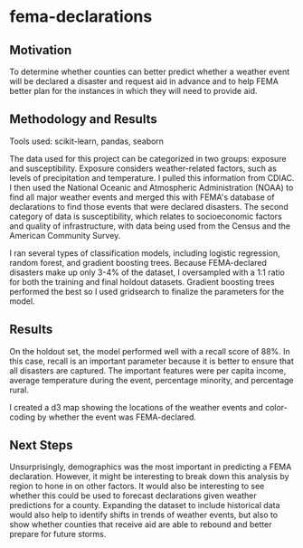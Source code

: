 # fema-declarations

<h2> Motivation </h2>
To determine whether counties can better predict whether a weather event will be declared a disaster and request aid in advance and to help FEMA better plan for the instances in which they will need to provide aid.

<h2> Methodology and Results </h2>
Tools used: scikit-learn, pandas, seaborn    

The data used for this project can be categorized in two groups: exposure and susceptibility. Exposure considers weather-related factors, such as levels of precipitation and temperature. I pulled this information from CDIAC. I then used the National Oceanic and Atmospheric Administration (NOAA) to find all major weather events and merged this with FEMA's database of declarations to find those events that were declared disasters. The second category of data is susceptibility, which relates to socioeconomic factors and quality of infrastructure, with data being used from the Census and the American Community Survey.     

I ran several types of classification models, including logistic regression, random forest, and gradient boosting trees. Because FEMA-declared disasters make up only 3-4% of the dataset, I oversampled with a 1:1 ratio for both the training and final holdout datasets. Gradient boosting trees performed the best so I used gridsearch to finalize the parameters for the model. 

<h2> Results </h2>

On the holdout set, the model performed well with a recall score of 88%. In this case, recall is an important parameter because it is better to ensure that all disasters are captured. The important features were per capita income, average temperature during the event, percentage minority, and percentage rural.    

I created a d3 map showing the locations of the weather events and color-coding by whether the event was FEMA-declared.     


<h2> Next Steps </h2>

Unsurprisingly, demographics was the most important in predicting a FEMA declaration. However, it might be interesting to break down this analysis by region to hone in on other factors. It would also be interesting to see whether this could be used to forecast declarations given weather predictions for a county. Expanding the dataset to include historical data would also help to identify shifts in trends of weather events, but also to show whether counties that receive aid are able to rebound and better prepare for future storms. 
